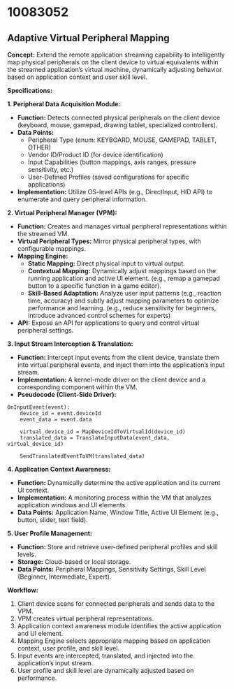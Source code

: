 # 10083052

## Adaptive Virtual Peripheral Mapping

**Concept:** Extend the remote application streaming capability to intelligently map physical peripherals on the client device to virtual equivalents within the streamed application’s virtual machine, dynamically adjusting behavior based on application context and user skill level.

**Specifications:**

**1. Peripheral Data Acquisition Module:**

*   **Function:** Detects connected physical peripherals on the client device (keyboard, mouse, gamepad, drawing tablet, specialized controllers).
*   **Data Points:**
    *   Peripheral Type (enum: KEYBOARD, MOUSE, GAMEPAD, TABLET, OTHER)
    *   Vendor ID/Product ID (for device identification)
    *   Input Capabilities (button mappings, axis ranges, pressure sensitivity, etc.)
    *   User-Defined Profiles (saved configurations for specific applications)
*   **Implementation:** Utilize OS-level APIs (e.g., DirectInput, HID API) to enumerate and query peripheral information.

**2. Virtual Peripheral Manager (VPM):**

*   **Function:** Creates and manages virtual peripheral representations within the streamed VM.
*   **Virtual Peripheral Types:** Mirror physical peripheral types, with configurable mappings.
*   **Mapping Engine:**
    *   **Static Mapping:** Direct physical input to virtual output.
    *   **Contextual Mapping:** Dynamically adjust mappings based on the running application and active UI element. (e.g., remap a gamepad button to a specific function in a game editor).
    *   **Skill-Based Adaptation:** Analyze user input patterns (e.g., reaction time, accuracy) and subtly adjust mapping parameters to optimize performance and learning. (e.g., reduce sensitivity for beginners, introduce advanced control schemes for experts)
*   **API:** Expose an API for applications to query and control virtual peripheral settings.

**3.  Input Stream Interception & Translation:**

*   **Function:** Intercept input events from the client device, translate them into virtual peripheral events, and inject them into the application’s input stream.
*   **Implementation:** A kernel-mode driver on the client device and a corresponding component within the VM.
*   **Pseudocode (Client-Side Driver):**

```
OnInputEvent(event):
    device_id = event.deviceId
    event_data = event.data

    virtual_device_id = MapDeviceIdToVirtualId(device_id)
    translated_data = TranslateInputData(event_data, virtual_device_id)

    SendTranslatedEventToVM(translated_data)
```

**4.  Application Context Awareness:**

*   **Function:** Dynamically determine the active application and its current UI context.
*   **Implementation:** A monitoring process within the VM that analyzes application windows and UI elements.
*   **Data Points:** Application Name, Window Title, Active UI Element (e.g., button, slider, text field).

**5.  User Profile Management:**

*   **Function:** Store and retrieve user-defined peripheral profiles and skill levels.
*   **Storage:** Cloud-based or local storage.
*   **Data Points:** Peripheral Mappings, Sensitivity Settings, Skill Level (Beginner, Intermediate, Expert).

**Workflow:**

1.  Client device scans for connected peripherals and sends data to the VPM.
2.  VPM creates virtual peripheral representations.
3.  Application context awareness module identifies the active application and UI element.
4.  Mapping Engine selects appropriate mapping based on application context, user profile, and skill level.
5.  Input events are intercepted, translated, and injected into the application’s input stream.
6.  User profile and skill level are dynamically adjusted based on performance.